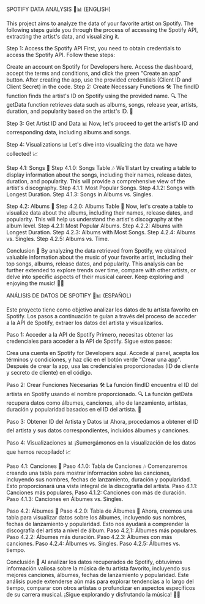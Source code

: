 
SPOTIFY DATA ANALYSIS 🎵📊 (ENGLISH)

This project aims to analyze the data of your favorite artist on Spotify. The following steps guide you through the process of accessing the Spotify API, extracting the artist's data, and visualizing it.

Step 1: Access the Spotify API
First, you need to obtain credentials to access the Spotify API. Follow these steps:

Create an account on Spotify for Developers here.
Access the dashboard, accept the terms and conditions, and click the green "Create an app" button.
After creating the app, use the provided credentials (Client ID and Client Secret) in the code.
Step 2: Create Necessary Functions 🛠️
The findID function finds the artist's ID on Spotify using the provided name. 🔍
The getData function retrieves data such as albums, songs, release year, artists, duration, and popularity based on the artist's ID. 🎵

Step 3: Get Artist ID and Data 📊
Now, let's proceed to get the artist's ID and corresponding data, including albums and songs.

Step 4: Visualizations 📊
Let's dive into visualizing the data we have collected! 📈

Step 4.1: Songs 🎵
Step 4.1.0: Songs Table 🎶
We'll start by creating a table to display information about the songs, including their names, release dates, duration, and popularity. This will provide a comprehensive view of the artist's discography.
Step 4.1.1: Most Popular Songs.
Step 4.1.2: Songs with Longest Duration.
Step 4.1.3: Songs in Albums vs. Singles.

Step 4.2: Albums 📀
Step 4.2.0: Albums Table 🎵
Now, let's create a table to visualize data about the albums, including their names, release dates, and popularity. This will help us understand the artist's discography at the album level.
Step 4.2.1: Most Popular Albums.
Step 4.2.2: Albums with Longest Duration.
Step 4.2.3: Albums with Most Songs.
Step 4.2.4: Albums vs. Singles.
Step 4.2.5: Albums vs. Time.

Conclusion 🎉
By analyzing the data retrieved from Spotify, we obtained valuable information about the music of your favorite artist, including their top songs, albums, release dates, and popularity. This analysis can be further extended to explore trends over time, compare with other artists, or delve into specific aspects of their musical career. Keep exploring and enjoying the music! 🎵🎉



ANÁLISIS DE DATOS DE SPOTIFY 🎵📊 (ESPAÑOL)

Este proyecto tiene como objetivo analizar los datos de tu artista favorito en Spotify. Los pasos a continuación te guían a través del proceso de acceder a la API de Spotify, extraer los datos del artista y visualizarlos.

Paso 1: Acceder a la API de Spotify
Primero, necesitas obtener las credenciales para acceder a la API de Spotify. Sigue estos pasos:

Crea una cuenta en Spotify for Developers aquí.
Accede al panel, acepta los términos y condiciones, y haz clic en el botón verde "Crear una app".
Después de crear la app, usa las credenciales proporcionadas (ID de cliente y secreto de cliente) en el código.

Paso 2: Crear Funciones Necesarias 🛠️
La función findID encuentra el ID del artista en Spotify usando el nombre proporcionado. 🔍
La función getData recupera datos como álbumes, canciones, año de lanzamiento, artistas, duración y popularidad basados en el ID del artista. 🎵

Paso 3: Obtener ID del Artista y Datos 📊
Ahora, procedamos a obtener el ID del artista y sus datos correspondientes, incluidos álbumes y canciones.

Paso 4: Visualizaciones 📊
¡Sumergámonos en la visualización de los datos que hemos recopilado! 📈

Paso 4.1: Canciones 🎵
Paso 4.1.0: Tabla de Canciones 🎶
Comenzaremos creando una tabla para mostrar información sobre las canciones, incluyendo sus nombres, fechas de lanzamiento, duración y popularidad. Esto proporcionará una vista integral de la discografía del artista.
Paso 4.1.1: Canciones más populares.
Paso 4.1.2: Canciones con más de duración.
Paso 4.1.3: Canciones en Álbumes vs. Singles.


Paso 4.2: Álbumes 📀
Paso 4.2.0: Tabla de Álbumes 🎵
Ahora, creemos una tabla para visualizar datos sobre los álbumes, incluyendo sus nombres, fechas de lanzamiento y popularidad. Esto nos ayudará a comprender la discografía del artista a nivel de álbum.
Paso 4.2.1: Álbumes más populares.
Paso 4.2.2: Álbumes más duración.
Paso 4.2.3: Álbumes con más canciones.
Paso 4.2.4: Álbumes vs. Singles.
Paso 4.2.5: Álbumes vs. tiempo.

Conclusión 🎉
Al analizar los datos recuperados de Spotify, obtuvimos información valiosa sobre la música de tu artista favorito, incluyendo sus mejores canciones, álbumes, fechas de lanzamiento y popularidad. Este análisis puede extenderse aún más para explorar tendencias a lo largo del tiempo, comparar con otros artistas o profundizar en aspectos específicos de su carrera musical. ¡Sigue explorando y disfrutando la música! 🎵🎉

